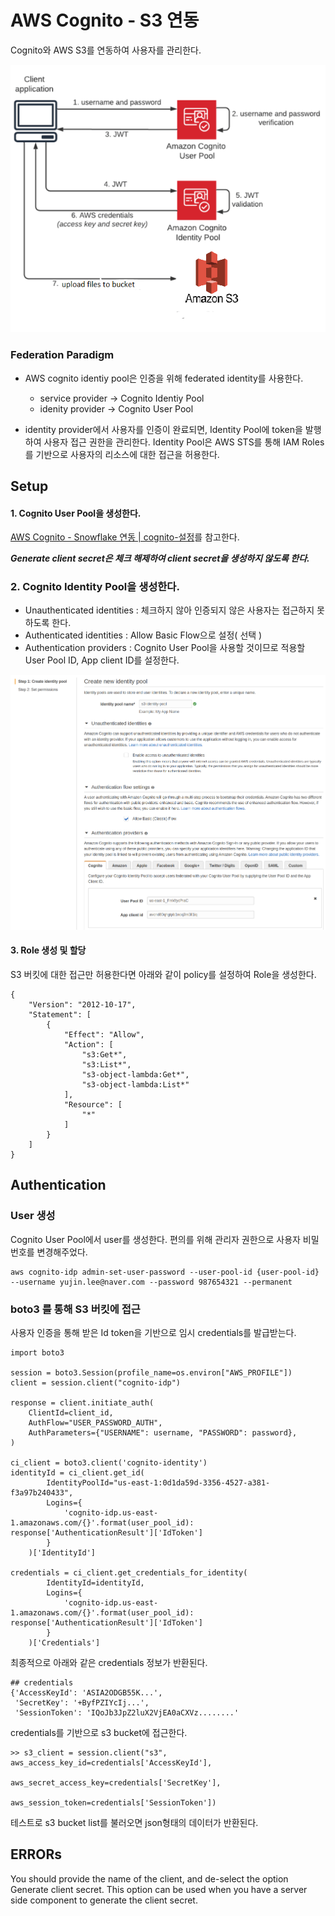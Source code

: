 # AWS Cognito - S3 연동

Cognito와 AWS S3를 연동하여 사용자를 관리한다.  

![](./img/e6bdccc4-8eb8-49c6-ad08-c8a0e4db983c.png)

### Federation Paradigm 
- AWS  cognito identiy pool은 인증을 위해 federated identity를 사용한다.
    - service provider → Cognito Identiy Pool 
    - idenity provider →  Cognito User Pool

- identity provider에서 사용자를 인증이 완료되면, Identity Pool에 token을 발행하여 사용자 접근 권한을 관리한다.  Identity Pool은 AWS STS를 통해 IAM Roles를 기반으로 사용자의 리소스에 대한 접근을 허용한다.  

## Setup
#### 1.   Cognito User Pool을 생성한다. 
[AWS Cognito - Snowflake 연동 | cognito-설정](https://qraftec.atlassian.net/wiki/spaces/QD/pages/151487112/AWS+Cognito+-+Snowflake#cognito-%EC%84%A4%EC%A0%95)를 참고한다.

***Generate client secret은 체크 해제하여 client secret을 생성하지 않도록 한다.***

### 2. Cognito Identity Pool을 생성한다. 
- Unauthenticated identities : 체크하지 않아 인증되지 않은 사용자는 접근하지 못하도록 한다.
- Authenticated identities : Allow Basic Flow으로 설정( 선택 )
- Authentication providers : Cognito User Pool을 사용할 것이므로 적용할 User Pool ID, App client ID를 설정한다.

![](./img/512ce1e4-8786-4be1-ba99-54eca2b0de36.png)

#### 3. Role 생성 및 할당
S3 버킷에 대한 접근만 허용한다면 아래와 같이 policy를 설정하여 Role을 생성한다.
```
{
    "Version": "2012-10-17",
    "Statement": [
        {
            "Effect": "Allow",
            "Action": [
                "s3:Get*",
                "s3:List*",
                "s3-object-lambda:Get*",
                "s3-object-lambda:List*"
            ],
            "Resource": [
                "*"
            ]
        }
    ]
}
```
## Authentication
### User 생성
Cognito User Pool에서 user를 생성한다. 
편의를 위해 관리자 권한으로 사용자 비밀번호를 변경해주었다.
```
aws cognito-idp admin-set-user-password --user-pool-id {user-pool-id} --username yujin.lee@naver.com --password 987654321 --permanent
```
### boto3 를 통해 S3 버킷에 접근
사용자 인증을 통해 받은 Id token을 기반으로 임시 credentials를 발급받는다.

```
import boto3

session = boto3.Session(profile_name=os.environ["AWS_PROFILE"])
client = session.client("cognito-idp")

response = client.initiate_auth(
    ClientId=client_id,
    AuthFlow="USER_PASSWORD_AUTH",
    AuthParameters={"USERNAME": username, "PASSWORD": password},
)  

ci_client = boto3.client('cognito-identity')
identityId = ci_client.get_id(
        IdentityPoolId="us-east-1:0d1da59d-3356-4527-a381-f3a97b240433",
        Logins={
            'cognito-idp.us-east-1.amazonaws.com/{}'.format(user_pool_id): response['AuthenticationResult']['IdToken']
        }
    )['IdentityId']
    
credentials = ci_client.get_credentials_for_identity(
        IdentityId=identityId,
        Logins={
            'cognito-idp.us-east-1.amazonaws.com/{}'.format(user_pool_id): response['AuthenticationResult']['IdToken']
        }
    )['Credentials']
```

최종적으로 아래와 같은 credentials 정보가 반환된다.
```
## credentials
{'AccessKeyId': 'ASIA2ODGB55K...',
 'SecretKey': '+ByfPZIYcIj...',
 'SessionToken': 'IQoJb3JpZ2luX2VjEA0aCXVz........'
```

credentials를 기반으로 s3 bucket에 접근한다.

```
>> s3_client = session.client("s3", aws_access_key_id=credentials['AccessKeyId'], 
                                aws_secret_access_key=credentials['SecretKey'], 
                                aws_session_token=credentials['SessionToken'])
```
테스트로 s3 bucket list를 불러오면 json형태의 데이터가 반환된다.

## ERRORs
You should provide the name of the client, and de-select the option Generate client secret. This option can be used when you have a server side component to generate the client secret.